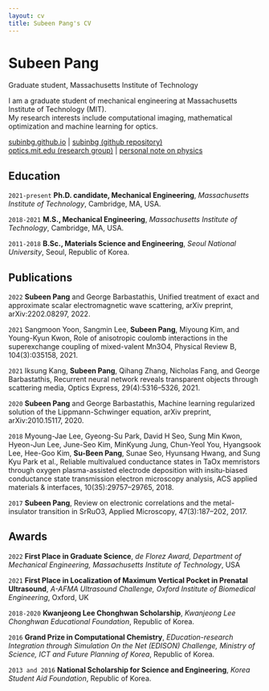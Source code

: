 ```yaml
---
layout: cv
title: Subeen Pang's CV
---
```

# Subeen Pang
Graduate student, Massachusetts Institute of Technology

I am a graduate student of mechanical engineering at Massachusetts Institute of Technology (MIT).<br/>
My research interests include computational imaging, mathematical optimization and machine learning for optics.<br/>

<div id="webaddress">
  <a href="https://subinbg.github.io"><i class="fas fa-home"></i> subinbg.github.io</a> | 
  <a href="https://github.com/subinbg"><i class="fab fa-github"></i> subinbg (github repository)</a><br/>
  <a href="http://optics.mit.edu"><i class="fas fa-users"></i> optics.mit.edu (research group)</a> |
  <a href="https://www.overleaf.com/read/zqcxjwjwccsm"><i class="fas fa-users"></i> personal note on physics</a>
</div> 


## Education

`2021-present`
**Ph.D. candidate, Mechanical Engineering**, *Massachusetts Institute of Technology*, Cambridge, MA, USA.

`2018-2021`
**M.S., Mechanical Engineering**, *Massachusetts Institute of Technology*, Cambridge, MA, USA.

`2011-2018`
**B.Sc., Materials Science and Engineering**, *Seoul National University*, Seoul, Republic of Korea.


## Publications

`2022`
**Subeen Pang** and George Barbastathis, Unified treatment of exact and approximate scalar electromagnetic wave scattering, arXiv preprint, arXiv:2202.08297, 2022.

`2021`
Sangmoon Yoon, Sangmin Lee, **Subeen Pang**, Miyoung Kim, and Young-Kyun Kwon,  Role of anisotropic coulomb interactions in the superexchange coupling of mixed-valent Mn3O4, Physical Review B, 104(3):035158, 2021.

`2021`
Iksung Kang, **Subeen Pang**, Qihang Zhang, Nicholas Fang, and George Barbastathis, Recurrent neural network reveals transparent objects through scattering media, Optics Express, 29(4):5316–5326, 2021.

`2020`
**Subeen Pang** and George Barbastathis, Machine learning regularized solution of the Lippmann-Schwinger equation, arXiv preprint, arXiv:2010.15117, 2020.

`2018`
Myoung-Jae Lee, Gyeong-Su Park, David H Seo, Sung Min Kwon, Hyeon-Jun Lee, June-Seo Kim, MinKyung Jung, Chun-Yeol You, Hyangsook Lee, Hee-Goo Kim, **Su-Been Pang**, Sunae Seo, Hyunsang Hwang, and Sung Kyu Park et al.,  Reliable multivalued conductance states in TaOx memristors through oxygen plasma-assisted electrode deposition with insitu-biased conductance state transmission electron microscopy analysis, ACS applied materials & interfaces, 10(35):29757–29765, 2018.

`2017`
**Subeen Pang**, Review on electronic correlations and the metal-insulator transition in SrRuO3, Applied Microscopy, 47(3):187–202, 2017.


## Awards

`2022`
**First Place in Graduate Science**, *de Florez Award, Department of Mechanical Engineering, Massachusetts Institute of Technology*, USA

`2021`
**First Place in Localization of Maximum Vertical Pocket in Prenatal Ultrasound**, *A-AFMA Ultrasound Challenge, Oxford Institute of Biomedical Engineering*, Oxford, UK

`2018-2020`
**Kwanjeong Lee Chonghwan Scholarship**, *Kwanjeong Lee Chonghwan Educational Foundation*, Republic of Korea.

`2016`
**Grand Prize in Computational Chemistry**, *EDucation-research Integration through Simulation On the Net (EDISON) Challenge, Ministry of Science, ICT and Future Planning of Korea*, Republic of Korea.

`2013 and 2016` 
**National Scholarship for Science and Engineering**, *Korea Student Aid Foundation*, Republic of Korea.






<!--
## Publications

 A list is also available [online](http://scholar.google.co.uk/citations?user=LTOTl0YAAAAJ) 

### Journals

`1669`
Newton Sir I, De analysi per æquationes numero terminorum infinitas. 

`1669`
Lectiones opticæ.

etc. etc. etc.

### Patents

`2012`
Infinitesimal calculus for solutions to physics problems, [SMBC](http://www.techdirt.com/articles/20121011/09312820678/if-patents-had-been-around-time-newton.shtml) patent 001


## Occupation

`1600`
__Royal Mint__, London

- Warden
- Minted coins

`1600`
__Lucasian professor of Mathematics__, Cambridge University -->



<!-- ### Footer

Last updated: May 2013 -->


